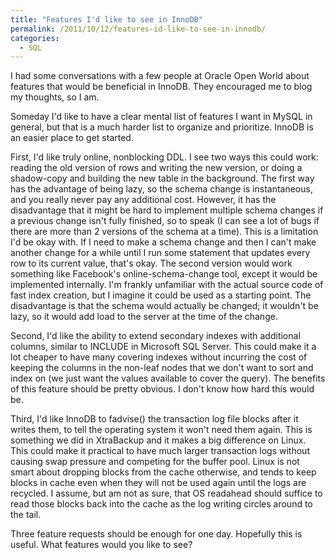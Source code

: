 ```yaml
---
title: "Features I'd like to see in InnoDB"
permalink: /2011/10/12/features-id-like-to-see-in-innodb/
categories:
  - SQL
---
```

I had some conversations with a few people at Oracle Open World about features that would be beneficial in InnoDB. They encouraged me to blog my thoughts, so I am.

Someday I'd like to have a clear mental list of features I want in MySQL in general, but that is a much harder list to organize and prioritize. InnoDB is an easier place to get started.

First, I'd like truly online, nonblocking DDL. I see two ways this could work: reading the old version of rows and writing the new version, or doing a shadow-copy and building the new table in the background. The first way has the advantage of being lazy, so the schema change is instantaneous, and you really never pay any additional cost. However, it has the disadvantage that it might be hard to implement multiple schema changes if a previous change isn't fully finished, so to speak (I can see a lot of bugs if there are more than 2 versions of the schema at a time). This is a limitation I'd be okay with. If I need to make a schema change and then I can't make another change for a while until I run some statement that updates every row to its current value, that's okay. The second version would work something like Facebook's online-schema-change tool, except it would be implemented internally. I'm frankly unfamiliar with the actual source code of fast index creation, but I imagine it could be used as a starting point. The disadvantage is that the schema would actually be changed; it wouldn't be lazy, so it would add load to the server at the time of the change.

Second, I'd like the ability to extend secondary indexes with additional columns, similar to INCLUDE in Microsoft SQL Server. This could make it a lot cheaper to have many covering indexes without incurring the cost of keeping the columns in the non-leaf nodes that we don't want to sort and index on (we just want the values available to cover the query). The benefits of this feature should be pretty obvious. I don't know how hard this would be.

Third, I'd like InnoDB to fadvise() the transaction log file blocks after it writes them, to tell the operating system it won't need them again. This is something we did in XtraBackup and it makes a big difference on Linux. This could make it practical to have much larger transaction logs without causing swap pressure and competing for the buffer pool. Linux is not smart about dropping blocks from the cache otherwise, and tends to keep blocks in cache even when they will not be used again until the logs are recycled. I assume, but am not as sure, that OS readahead should suffice to read those blocks back into the cache as the log writing circles around to the tail.

Three feature requests should be enough for one day. Hopefully this is useful. What features would you like to see?
